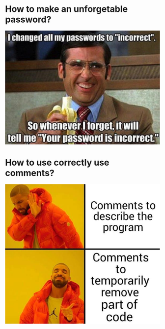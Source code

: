 # How to make an unforgetable password?

![Meme](https://raw.githubusercontent.com/HemantSachdeva/HacktoberFest/2021/assets/Suvradippaul.jpg)


# How to use correctly use comments?

![Meme](https://raw.githubusercontent.com/HemantSachdeva/HacktoberFest/2021/assets/Suvradippaul2.jpg)